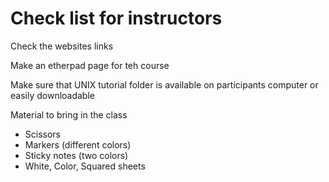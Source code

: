 # Check list for instructors

Check the websites links

Make an etherpad page for teh course 

Make sure that UNIX tutorial folder is available on participants computer or easily downloadable


Material to bring in the class
- Scissors
- Markers (different colors)
- Sticky notes (two colors)
- White, Color, Squared sheets
